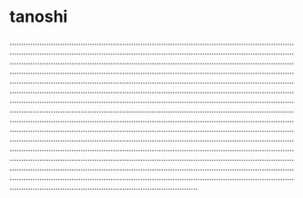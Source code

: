 # tanoshi

......................................................................................................................................................................................................................................................................................................................................................................................................................................................................................................................................................................................................................................................................................................................................................................................................................................................................................................................................................................................................................................................................................................................................................................................................................................................................................................................................................................................................................................................................................................................................................................................................................................................................................................................................................................................................................................................................................................................................................................................................................